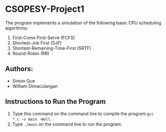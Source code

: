 # CSOPESY-Project1
The program implements a simulation of the following basic CPU scheduling algorithms:
1. First-Come First-Serve (FCFS)
2. Shortest-Job First (SJF)
3. Shortest-Remaining-Time-First (SRTF)
4. Round-Robin (RR)

## Authors:
- Simon Que
- William Dimaculangan

## Instructions to Run the Program
1. Type this command on the command line to compile the program `gcc *.c -o main -Wall`.
2. Type `./main` on the command line to run the program.

